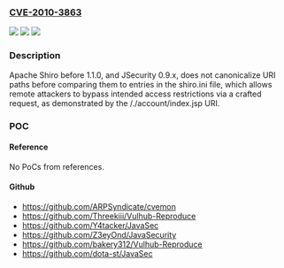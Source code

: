 ### [CVE-2010-3863](https://cve.mitre.org/cgi-bin/cvename.cgi?name=CVE-2010-3863)
![](https://img.shields.io/static/v1?label=Product&message=n%2Fa&color=blue)
![](https://img.shields.io/static/v1?label=Version&message=n%2Fa&color=blue)
![](https://img.shields.io/static/v1?label=Vulnerability&message=n%2Fa&color=brighgreen)

### Description

Apache Shiro before 1.1.0, and JSecurity 0.9.x, does not canonicalize URI paths before comparing them to entries in the shiro.ini file, which allows remote attackers to bypass intended access restrictions via a crafted request, as demonstrated by the /./account/index.jsp URI.

### POC

#### Reference
No PoCs from references.

#### Github
- https://github.com/ARPSyndicate/cvemon
- https://github.com/Threekiii/Vulhub-Reproduce
- https://github.com/Y4tacker/JavaSec
- https://github.com/Z3eyOnd/JavaSecurity
- https://github.com/bakery312/Vulhub-Reproduce
- https://github.com/dota-st/JavaSec

